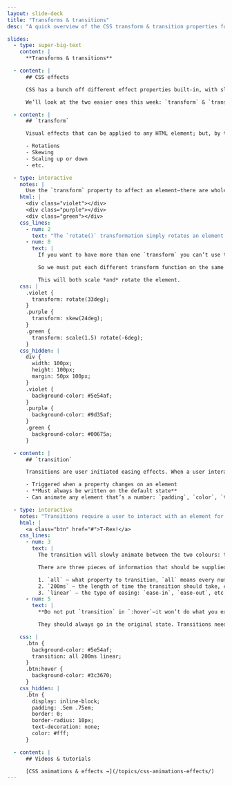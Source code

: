 ```yaml
---
layout: slide-deck
title: "Transforms & transitions"
desc: "A quick overview of the CSS transform & transition properties for animating websites."

slides:
  - type: super-big-text
    content: |
      **Transforms & transitions**

  - content: |
      ## CSS effects

      CSS has a bunch off different effect properties built-in, with slightly different features.

      We’ll look at the two easier ones this week: `transform` & `transition`

  - content: |
      ## `transform`

      Visual effects that can be applied to any HTML element; but, by themselves, they are not interactive.

      - Rotations
      - Skewing
      - Scaling up or down
      - etc.

  - type: interactive
    notes: |
      Use the `transform` property to affect an element—there are whole bunch of built-in transformations but there are really only a few commonly used ones.
    html: |
      <div class="violet"></div>
      <div class="purple"></div>
      <div class="green"></div>
    css_lines:
      - num: 2
        text: "The `rotate()` transformation simply rotates an element and all its contents. You can use negative numbers, like `rotate(-33deg)` to go backwards."
      - num: 8
        text: |
          If you want to have more than one `transform` you can’t use the `transform` property multiple times; the way CSS works, only the last `transform` will be applied.

          So we must put each different transform function on the same line, separated by a space.

          This will both scale *and* rotate the element.
    css: |
      .violet {
        transform: rotate(33deg);
      }
      .purple {
        transform: skew(24deg);
      }
      .green {
        transform: scale(1.5) rotate(-6deg);
      }
    css_hidden: |
      div {
        width: 100px;
        height: 100px;
        margin: 50px 100px;
      }
      .violet {
        background-color: #5e54af;
      }
      .purple {
        background-color: #9d35af;
      }
      .green {
        background-color: #00675a;
      }

  - content: |
      ## `transition`

      Transitions are user initiated easing effects. When a user interacts with an element we can apply some kind of easing-like animation.

      - Triggered when a property changes on an element
      - **Must always be written on the default state**
      - Can animate any element that’s a number: `padding`, `color`, `transform`, etc.

  - type: interactive
    notes: "Transitions require a user to interact with an element for the easing to occur, like a hover or a click."
    html: |
      <a class="btn" href="#">T-Rex!</a>
    css_lines:
      - num: 3
        text: |
          The transition will slowly animate between the two colours: the original colour and the hover colour.

          There are three pieces of information that should be supplied for transitions:

          1. `all` — what property to transition, `all` means every numerical property that changes; but you could write `color` or `border-width` or something specific instead.
          2. `200ms` — the length of time the transition should take, can be written in milliseconds (`ms`) or in seconds (`s`): `200ms = .2s`
          3. `linear` — the type of easing: `ease-in`, `ease-out`, etc. (Same as AfterEffects.) `linear` means “no easing”.
      - num: 5
        text: |
          **Do not put `transition` in `:hover`—it won’t do what you expect.**

          They should always go in the original state. Transitions need to be “set-up” so that when a user does hover the transition is ready to go.

    css: |
      .btn {
        background-color: #5e54af;
        transition: all 200ms linear;
      }
      .btn:hover {
        background-color: #3c3670;
      }
    css_hidden: |
      .btn {
        display: inline-block;
        padding: .5em .75em;
        border: 0;
        border-radius: 10px;
        text-decoration: none;
        color: #fff;
      }

  - content: |
      ## Videos & tutorials

      [CSS animations & effects ➔](/topics/css-animations-effects/)
---
```

